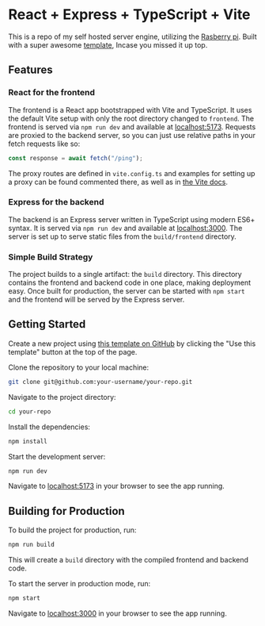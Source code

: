 # React + Express + TypeScript + Vite

This is a repo of my self hosted server engine, utilizing the [Rasberry pi](https://github.com/ChrisForti/self-hosting-on-raspi). Built with a super awesome [template](https://github.com/kensonjohnson/react-express-vite-template), Incase you missed it up top.

## Features

### React for the frontend

The frontend is a React app bootstrapped with Vite and TypeScript.
It uses the default Vite setup with only the root directory changed to `frontend`.
The frontend is served via `npm run dev` and available at [localhost:5173](http://localhost:5173).
Requests are proxied to the backend server, so you can just use relative paths in your fetch requests like so:

```ts
const response = await fetch("/ping");
```

The proxy routes are defined in `vite.config.ts` and examples for setting up a proxy can be found commented there, as well as in [the Vite docs](https://vitejs.dev/config/server-options.html#server-proxy).

### Express for the backend

The backend is an Express server written in TypeScript using modern ES6+ syntax.
It is served via `npm run dev` and available at [localhost:3000](http://localhost:3000).
The server is set up to serve static files from the `build/frontend` directory.

### Simple Build Strategy

The project builds to a single artifact: the `build` directory.
This directory contains the frontend and backend code in one place, making deployment easy.
Once built for production, the server can be started with `npm start` and the frontend will be served by the Express server.

## Getting Started

Create a new project using [this template on GitHub](https://github.com/kensonjohnson/react-express-vite-templat) by clicking the "Use this template" button at the top of the page.

Clone the repository to your local machine:

```sh
git clone git@github.com:your-username/your-repo.git
```

Navigate to the project directory:

```sh
cd your-repo
```

Install the dependencies:

```sh
npm install
```

Start the development server:

```sh
npm run dev
```

Navigate to [localhost:5173](http://localhost:5173) in your browser to see the app running.

## Building for Production

To build the project for production, run:

```sh
npm run build
```

This will create a `build` directory with the compiled frontend and backend code.

To start the server in production mode, run:

```sh
npm start
```

Navigate to [localhost:3000](http://localhost:3000) in your browser to see the app running.
